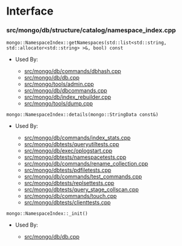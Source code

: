
# Interface

### src/mongo/db/structure/catalog/namespace\_index.cpp

<div></div>

    mongo::NamespaceIndex::getNamespaces(std::list<std::string, std::allocator<std::string> >&, bool) const

- Used By:

    - [src/mongo/db/commands/dbhash.cpp](../../../database\_commands)
    - [src/mongo/db/db.cpp](../../../mongos\_and\_mongod\_mains)
    - [src/mongo/tools/admin.cpp](../../../tools)
    - [src/mongo/db/dbcommands.cpp](../../../database\_commands)
    - [src/mongo/db/index\_rebuilder.cpp](../../../indexing)
    - [src/mongo/tools/dump.cpp](../../../tools)

<div></div>

    mongo::NamespaceIndex::details(mongo::StringData const&)

- Used By:

    - [src/mongo/db/commands/index\_stats.cpp](../../../database\_commands)
    - [src/mongo/dbtests/queryutiltests.cpp](../../../unit\_tests)
    - [src/mongo/db/exec/oplogstart.cpp](../../../core\_query\_system)
    - [src/mongo/dbtests/namespacetests.cpp](../../../unit\_tests)
    - [src/mongo/db/commands/rename\_collection.cpp](../../../database\_commands)
    - [src/mongo/dbtests/pdfiletests.cpp](../../../unit\_tests)
    - [src/mongo/db/commands/test\_commands.cpp](../../../database\_commands)
    - [src/mongo/dbtests/replsettests.cpp](../../../unit\_tests)
    - [src/mongo/dbtests/query\_stage\_collscan.cpp](../../../unit\_tests)
    - [src/mongo/db/commands/touch.cpp](../../../database\_commands)
    - [src/mongo/dbtests/clienttests.cpp](../../../unit\_tests)

<div></div>

    mongo::NamespaceIndex::_init()

- Used By:

    - [src/mongo/db/db.cpp](../../../mongos\_and\_mongod\_mains)
